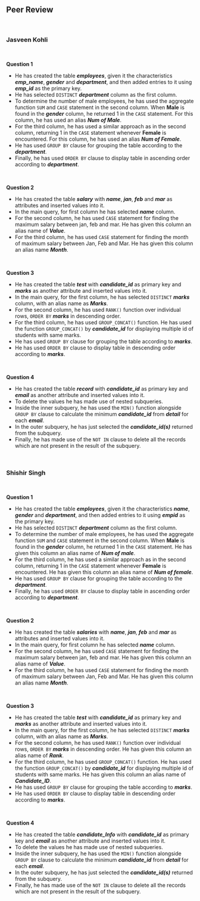 ## Peer Review

<br/>

### Jasveen Kohli

<br/>

**Question 1**
- He has created the table ***employees***, given it the characteristics ***emp_name***, ***gender*** and ***department***, and then added entries to it using ***emp_id*** as the primary key.
- He has selected ```DISTINCT``` ***department*** column as the first column.
- To determine the number of male employees, he has used the aggregate function ```SUM``` and ```CASE``` statement in the second column. When **Male** is found in the ***gender*** column, he returned 1 in the ```CASE``` statement. For this column, he has used an alias ***Num of Male***.
- For the third column, he has used a similar approach as in the second column, returning 1 in the ```CASE``` statement whenever **Female** is encountered. For this column, he has used an alias ***Num of Female***.
- He has used ```GROUP BY``` clause for grouping the table according to the ***department***.
- Finally, he has used ```ORDER BY``` clause to display table in ascending order according to ***department***.

<br/>

**Question 2**
- He has created the table ***salary*** with ***name***, ***jan***, ***feb*** and ***mar*** as attributes and inserted values into it.
- In the main query, for first column he has selected ***name*** column.
- For the second column, he has used ```CASE``` statement for finding the maximum salary between jan, feb and mar. He has given this column an alias name of ***Value***.
- For the third column, he has used ```CASE``` statement for finding the month of maximum salary between Jan, Feb and Mar. He has given this column an alias name ***Month***.

<br/>

**Question 3**
- He has created the table ***test*** with ***candidate_id*** as primary key and ***marks*** as another attribute and inserted values into it.
- In the main query, for the first column, he has selected ```DISTINCT``` ***marks*** column, with an alias name as ***Marks***.
- For the second column, he has used ```RANK()``` function over individual rows, ```ORDER BY``` ***marks*** in descending order.
- For the third column, he has used ```GROUP_CONCAT()``` function. He has used the function ```GROUP_CONCAT()``` by ***candidate_id*** for displaying multiple id of students with same marks.
- He has used ```GROUP BY``` clause for grouping the table according to ***marks***.
- He has used ```ORDER BY``` clause to display table in descending order according to ***marks***.

<br/>

**Question 4**
- He has created the table ***record*** with ***candidate_id*** as primary key and ***email*** as another attribute and inserted values into it.
- To delete the values he has made use of nested subqueries.
- Inside the inner subquery, he has used the ```MIN()``` function alongside ```GROUP BY``` clause to calculate the minimum ***candidate_id*** from ***detail*** for each ***email***.
- In the outer subquery, he has just selected the ***candidate_id(s)*** returned from the subquery.
- Finally, he has made use of the ```NOT IN``` clause to delete all the records which are not present in the result of the subquery.

<br/>

### Shishir Singh

<br/>

**Question 1**
- He has created the table ***employees***, given it the characteristics ***name***, ***gender*** and ***department***, and then added entries to it using ***empid*** as the primary key.
- He has selected ```DISTINCT``` ***department*** column as the first column.
- To determine the number of male employees, he has used the aggregate function ```SUM``` and ```CASE``` statement in the second column. When **Male** is found in the ***gender*** column, he returned 1 in the ```CASE``` statement. He has given this column an alias name of ***Num of male***.
- For the third column, he has used a similar approach as in the second column, returning 1 in the ```CASE``` statement whenever **Female** is encountered. He has given this column an alias name of ***Num of female***.
- He has used ```GROUP BY``` clause for grouping the table according to the ***department***.
- Finally, he has used ```ORDER BY``` clause to display table in ascending order according to ***department***.

<br/>

**Question 2**
- He has created the table ***salaries*** with ***name***, ***jan***, ***feb*** and ***mar*** as attributes and inserted values into it.
- In the main query, for first column he has selected ***name*** column.
- For the second column, he has used ```CASE``` statement for finding the maximum salary between jan, feb and mar. He has given this column an alias name of ***Value***.
- For the third column, he has used ```CASE``` statement for finding the month of maximum salary between Jan, Feb and Mar. He has given this column an alias name ***Month***.

<br/>

**Question 3**
- He has created the table ***test*** with ***candidate_id*** as primary key and ***marks*** as another attribute and inserted values into it.
- In the main query, for the first column, he has selected ```DISTINCT``` ***marks*** column, with an alias name as ***Marks***.
- For the second column, he has used ```RANK()``` function over individual rows, ```ORDER BY``` ***marks*** in descending order. He has given this column an alias name of ***Rank***.
- For the third column, he has used ```GROUP_CONCAT()``` function. He has used the function ```GROUP_CONCAT()``` by ***candidate_id*** for displaying multiple id of students with same marks. He has given this column an alias name of ***Candidate_ID***.
- He has used ```GROUP BY``` clause for grouping the table according to ***marks***.
- He has used ```ORDER BY``` clause to display table in descending order according to ***marks***.

<br/>

**Question 4**
- He has created the table ***candidate_Info*** with ***candidate_id*** as primary key and ***email*** as another attribute and inserted values into it.
- To delete the values he has made use of nested subqueries.
- Inside the inner subquery, he has used the ```MIN()``` function alongside ```GROUP BY``` clause to calculate the minimum ***candidate_id*** from ***detail*** for each ***email***.
- In the outer subquery, he has just selected the ***candidate_id(s)*** returned from the subquery.
- Finally, he has made use of the ```NOT IN``` clause to delete all the records which are not present in the result of the subquery.

<br/>
